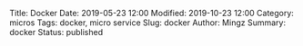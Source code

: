 Title: Docker
Date: 2019-05-23 12:00
Modified: 2019-10-23 12:00
Category: micros
Tags: docker, micro service
Slug: docker
Author: Mingz
Summary: docker
Status: published




